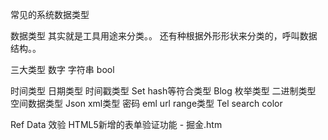 常见的系统数据类型

数据类型 其实就是工具用途来分类。。
还有种根据外形形状来分类的，呼叫数据结构。。

三大类型 数字  字符串 bool

时间类型  日期类型  时间戳类型
Set hash等符合类型
Blog 枚举类型 二进制类型
空间数据类型
Json xml类型
密码  eml url  range类型
Tel  search  color


Ref
Data 效验
HTML5新增的表单验证功能 - 掘金.htm

